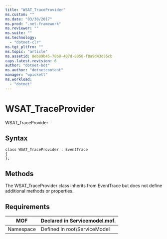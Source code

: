 ```yaml
---
title: "WSAT_TraceProvider"
ms.custom: ""
ms.date: "03/30/2017"
ms.prod: ".net-framework"
ms.reviewer: ""
ms.suite: ""
ms.technology: 
  - "dotnet-clr"
ms.tgt_pltfrm: ""
ms.topic: "article"
ms.assetid: 8eb89b45-78b8-407d-8858-f8a9d43d55cb
caps.latest.revision: 6
author: "dotnet-bot"
ms.author: "dotnetcontent"
manager: "wpickett"
ms.workload: 
  - "dotnet"
---
```

# WSAT_TraceProvider
WSAT_TraceProvider  

## Syntax  

```  
class WSAT_TraceProvider : EventTrace  
{  
};  
```  

## Methods  
 The WSAT_TraceProvider class inherits from EventTrace but does not define additional methods or properties.  

## Requirements  


|    MOF    | Declared in Servicemodel.mof. |
|-----------|-------------------------------|
| Namespace | Defined in root\ServiceModel  |

